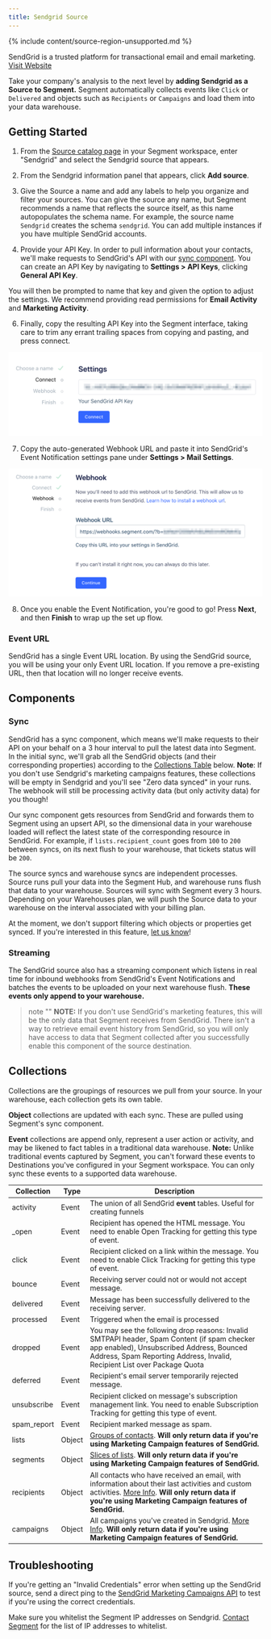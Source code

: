 ```yaml
---
title: Sendgrid Source
---
```


{% include content/source-region-unsupported.md %}

SendGrid is a trusted platform for transactional email and email marketing. [Visit Website](http://sendgrid.com)

Take your company's analysis to the next level by **adding Sendgrid as a Source to Segment.** Segment automatically  collects events like `Click` or `Delivered` and objects such as `Recipients` or `Campaigns` and load them into your data warehouse. 

## Getting Started

1. From the [Source catalog page](https://app.segment.com/goto-my-workspace/sources/catalog) in your Segment workspace, enter "Sendgrid" and select the Sendgrid source that appears.
2. From the Sendgrid information panel that appears, click **Add source**.

3. Give the Source a name and add any labels to help you organize and filter your sources. 
   You can give the source any name, but Segment recommends a name that reflects the source itself, as this name autopopulates the schema name. For example, the source name  `Sendgrid` creates the schema `sendgrid`. You can add multiple instances if you have multiple SendGrid accounts.

4. Provide your API Key.  In order to pull information about your contacts, we'll make requests to SendGrid's API with our [sync component](#sync).  You can create an API Key by navigating to **Settings > API Keys**, clicking **General API Key**.

  You will then be prompted to name that key and given the option to adjust the settings.  We recommend providing read permissions for **Email Activity** and **Marketing Activity**.

6. Finally, copy the resulting API Key into the Segment interface, taking care to trim any errant trailing spaces from copying and pasting, and press connect.

  ![](images/601347_Key.png)

7. Copy the auto-generated Webhook URL and paste it into SendGrid's Event Notification settings pane under **Settings > Mail Settings**.

  ![](images/694785_Webhook.png)

8. Once you enable the Event Notification, you're good to go! Press **Next**, and then **Finish** to wrap up the set up flow.

### Event URL

SendGrid has a single Event URL location. By using the SendGrid source, you will be using your only Event URL location. If you remove a pre-existing URL, then that location will no longer receive events.

## Components

### Sync

SendGrid has a sync component, which means we'll make requests to their API on your behalf on a 3 hour interval to pull the latest data into Segment. In the initial sync, we'll grab all the SendGrid objects (and their corresponding properties) according to the [Collections Table](#collections) below. **Note**: If you don't use Sendgrid's marketing campaigns features, these collections will be empty in Sendgrid and you'll see "Zero data synced" in your runs. The webhook will still be processing activity data (but only activity data) for you though!

Our sync component gets resources from SendGrid and forwards them to Segment using an upsert API, so the dimensional data in your warehouse loaded will reflect the latest state of the corresponding resource in SendGrid.  For example, if `lists.recipient_count` goes from `100` to `200` between syncs, on its next flush to your warehouse, that tickets status will be  `200`.

The source syncs and warehouse syncs are independent processes. Source runs pull your data into the Segment Hub, and warehouse runs flush that data to your warehouse. Sources will sync with Segment every 3 hours. Depending on your Warehouses plan, we will push the Source data to your warehouse on the interval associated with your billing plan.

At the moment, we don't support filtering which objects or properties get synced. If you're interested in this feature, [let us know](https://segment.com/help/contact/)!


### Streaming

The SendGrid source also has a streaming component which listens in real time for inbound webhooks from SendGrid's Event Notifications and batches the events to be uploaded on your next warehouse flush. **These events only append to your warehouse.**

> note ""
> **NOTE:** If you don't use SendGrid's marketing features, this will be the only data that Segment receives from SendGrid. There isn't a way to retrieve email event history from SendGrid, so you will only have access to data that Segment collected after you successfully enable this component of the source destination.


## Collections

Collections are the groupings of resources we pull from your source. In your warehouse, each collection gets its own table.

**Object** collections are updated with each sync. These are pulled using Segment's sync component.

**Event** collections are append only, represent a user action or activity, and may be likened to fact tables in a traditional data warehouse. **Note:** Unlike traditional events captured by Segment, you can't forward these events to Destinations you've configured in your Segment workspace. You can only sync these events to a supported data warehouse.


|  Collection | Type | Description |
|  ------ | ------ | ------ |
|  activity | Event | The union of all SendGrid **event** tables. Useful for creating funnels |
|  _open | Event | Recipient has opened the HTML message. You need to enable Open Tracking for getting this type of event. |
|  click | Event | Recipient clicked on a link within the message. You need to enable Click Tracking for getting this type of event. |
|  bounce | Event | Receiving server could not or would not accept message. |
|  delivered | Event | Message has been successfully delivered to the receiving server. |
|  processed | Event | Triggered when the email is processed |
|  dropped | Event | You may see the following drop reasons: Invalid SMTPAPI header, Spam Content (if spam checker app enabled), Unsubscribed Address, Bounced Address, Spam Reporting Address, Invalid, Recipient List over Package Quota |
|  deferred | Event | Recipient's email server temporarily rejected message. |
|  unsubscribe | Event | Recipient clicked on message's subscription management link. You need to enable Subscription Tracking for getting this type of event. |
|  spam_report | Event | Recipient marked message as spam. |
|  lists | Object | [Groups of contacts](https://sendgrid.com/docs/API_Reference/Web_API_v3/Marketing_Campaigns/contactdb.html). **Will only return data if you're using Marketing Campaign features of SendGrid.** |
|  segments | Object | [Slices of lists](https://sendgrid.com/docs/API_Reference/Web_API_v3/Marketing_Campaigns/contactdb.html). **Will only return data if you're using Marketing Campaign features of SendGrid.** |
|  recipients | Object | All contacts who have received an email, with information about their last activities and custom activities. [More Info](https://sendgrid.com/docs/API_Reference/Web_API_v3/Marketing_Campaigns/contactdb.html).  **Will only return data if you're using Marketing Campaign features of SendGrid.** |
|  campaigns | Object | All campaigns you've created in Sendgrid. [More Info](https://sendgrid.com/docs/API_Reference/Web_API_v3/Marketing_Campaigns/campaigns.html).  **Will only return data if you're using Marketing Campaign features of SendGrid.** |

## Troubleshooting 

If you're getting an "Invalid Credentials" error when setting up the SendGrid source, send a direct ping to the [SendGrid Marketing Campaigns API](https://sendgrid.com/docs/API_Reference/Web_API_v3/Marketing_Campaigns/campaigns.html) to test if you're using the correct credentials.

Make sure you whitelist the Segment IP addresses on Sendgrid. [Contact Segment](https://segment.com/help/contact/) for the list of IP addresses to whitelist.
